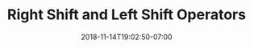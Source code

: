 ---
title: 'Right Shift and Left Shift Operators'
date: 2018-11-14T19:02:50-07:00
weight: 4.
draft: false
---